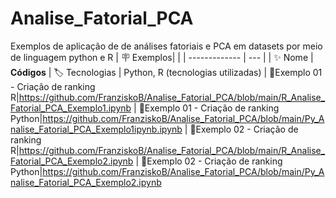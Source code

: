 # Analise_Fatorial_PCA
Exemplos de aplicação de de análises fatoriais e PCA em datasets por meio de linguagem python e R
| :placard: Exemplos|     |
| -------------  | --- |
| :sparkles: Nome        | **Códigos**
| :label: Tecnologias | Python, R (tecnologias utilizadas)
| :rocket:Exemplo 01 - Criação de ranking R|https://github.com/FranziskoB/Analise_Fatorial_PCA/blob/main/R_Analise_Fatorial_PCA_Exemplo1.ipynb 
| :rocket:Exemplo 01 - Criação de ranking Python|https://github.com/FranziskoB/Analise_Fatorial_PCA/blob/main/Py_Analise_Fatorial_PCA_Exemplo1ipynb.ipynb
| :rocket:Exemplo 02 - Criação de ranking R|https://github.com/FranziskoB/Analise_Fatorial_PCA/blob/main/R_Analise_Fatorial_PCA_Exemplo2.ipynb
| :rocket:Exemplo 02 - Criação de ranking Python|https://github.com/FranziskoB/Analise_Fatorial_PCA/blob/main/Py_Analise_Fatorial_PCA_Exemplo2.ipynb

